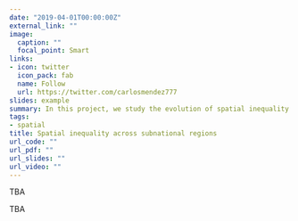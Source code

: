 ```yaml
---
date: "2019-04-01T00:00:00Z"
external_link: ""
image:
  caption: ""
  focal_point: Smart
links:
- icon: twitter
  icon_pack: fab
  name: Follow
  url: https://twitter.com/carlosmendez777
slides: example
summary: In this project, we study the evolution of spatial inequality across subnational regions.
tags:
- spatial
title: Spatial inequality across subnational regions
url_code: ""
url_pdf: ""
url_slides: ""
url_video: ""
---
```


TBA

TBA
